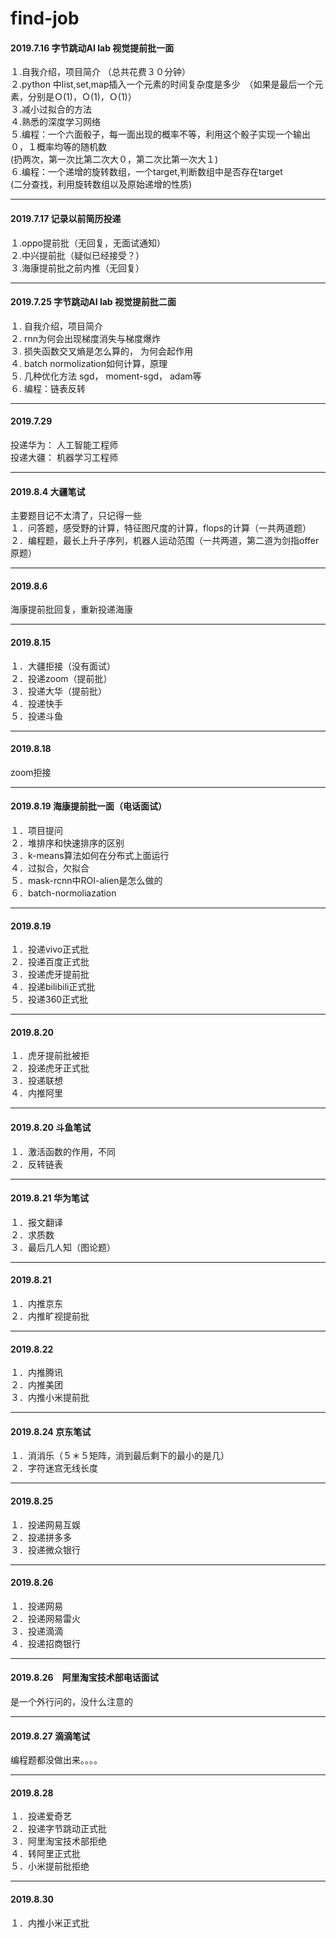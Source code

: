 # find-job
#### 2019.7.16 字节跳动AI lab 视觉提前批一面
１.自我介绍，项目简介 （总共花费３０分钟）  
２.python 中list,set,map插入一个元素的时间复杂度是多少　（如果是最后一个元素，分别是Ｏ(1)，Ｏ(1)，Ｏ(1)）  
３.减小过拟合的方法   
４.熟悉的深度学习网络   
５.编程：一个六面骰子，每一面出现的概率不等，利用这个骰子实现一个输出０，１概率均等的随机数   
   (扔两次，第一次比第二次大０，第二次比第一次大１)   
６.编程：一个递增的旋转数组，一个target,判断数组中是否存在target   
   (二分查找，利用旋转数组以及原始递增的性质)   
  
----

#### 2019.7.17 记录以前简历投递
１.oppo提前批（无回复，无面试通知）   
２.中兴提前批（疑似已经接受？）    
３.海康提前批之前内推（无回复）

----

#### 2019.7.25 字节跳动AI lab 视觉提前批二面  
１. 自我介绍，项目简介  
２. rnn为何会出现梯度消失与梯度爆炸  
３. 损失函数交叉熵是怎么算的， 为何会起作用  
４. batch normolization如何计算，原理   
５. 几种优化方法 sgd， moment-sgd， adam等  
６. 编程：链表反转

-----

#### 2019.7.29
投递华为： 人工智能工程师    
投递大疆： 机器学习工程师

----

#### 2019.8.4 大疆笔试  
主要题目记不太清了，只记得一些    
１．问答题，感受野的计算，特征图尺度的计算，flops的计算（一共两道题）    
２．编程题，最长上升子序列，机器人运动范围（一共两道，第二道为剑指offer原题）    

----

#### 2019.8.6
海康提前批回复，重新投递海康    

----
#### 2019.8.15
１．大疆拒接（没有面试）    
２．投递zoom（提前批）    
３．投递大华（提前批）     
４．投递快手    
５．投递斗鱼    

----
#### 2019.8.18
zoom拒接    

----
#### 2019.8.19 海康提前批一面（电话面试）
１．项目提问     
２．堆排序和快速排序的区别    
３．k-means算法如何在分布式上面运行    
４．过拟合，欠拟合    
５．mask-rcnn中ROI-alien是怎么做的    
６．batch-normoliazation    

----
#### 2019.8.19
１．投递vivo正式批    
２．投递百度正式批    
３．投递虎牙提前批    
４．投递bilibili正式批    
５．投递360正式批    

----

#### 2019.8.20
１．虎牙提前批被拒    
２．投递虎牙正式批    
３．投递联想    
４．内推阿里    

----

#### 2019.8.20 斗鱼笔试
１．激活函数的作用，不同    
２．反转链表    

----
#### 2019.8.21 华为笔试
１．报文翻译    
２．求质数    
３．最后几人知（图论题）    

----
#### 2019.8.21
１．内推京东     
２．内推旷视提前批    

----
#### 2019.8.22
１．内推腾讯    
２．内推美团    
３．内推小米提前批    

----
#### 2019.8.24 京东笔试
１．消消乐（５＊５矩阵，消到最后剩下的最小的是几）     
２．字符迷宫无线长度    

----
#### 2019.8.25 
１．投递网易互娱    
２．投递拼多多    
３．投递微众银行    

----
#### 2019.8.26
１．投递网易    
２．投递网易雷火    
３．投递滴滴    
４．投递招商银行    

----

#### 2019.8.26　阿里淘宝技术部电话面试
是一个外行问的，没什么注意的     

----
#### 2019.8.27 滴滴笔试
编程题都没做出来。。。。       

----
#### 2019.8.28 
１．投递爱奇艺     
２．投递字节跳动正式批      
３．阿里淘宝技术部拒绝    
４．转阿里正式批    
５．小米提前批拒绝    

----
#### 2019.8.30 
１．内推小米正式批    
